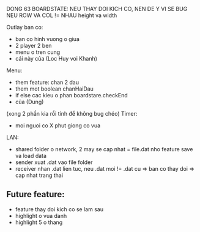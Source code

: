 DONG 63 BOARDSTATE: NEU THAY DOI KICH CO, NEN DE Y VI SE BUG NEU ROW VA COL != NHAU
height va width 

Outlay ban co: 
* ban co hinh vuong o giua
* 2 player 2 ben
* menu o tren cung
* cái này của (Loc Huy voi Khanh)

Menu:
* them feature: chan 2 dau
* them mot boolean chanHaiDau
* if else cac kieu o phan boardstare.checkEnd
* của (Dung)

(xong 2 phần kia rồi tính để không bug chéo) 
Timer: 
* moi nguoi co X phut giong co vua 

LAN: 
* shared folder o network, 2 may se cap nhat = file.dat nho feature save va load data
* sender xuat .dat vao file folder
* receiver nhan .dat lien tuc, neu .dat moi != .dat cu => ban co thay doi => cap nhat trang thai

## Future feature:
* feature thay doi kich co se lam sau
* highlight o vua danh
* highlight 5 o thang
